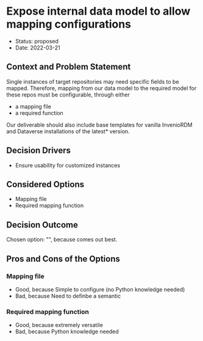 # Expose internal data model to allow mapping configurations

* Status: proposed
* Date: 2022-03-21

## Context and Problem Statement

Single instances of target repositories may need specific fields to be mapped. Therefore, mapping from our data model to the required model for these repos must be configurable, through either

- a mapping file
- a required function

Our deliverable should also include base templates for vanilla InvenioRDM and Dataverse installations of the latest* version.

## Decision Drivers

* Ensure usability for customized instances

## Considered Options

* Mapping file
* Required mapping function

## Decision Outcome

Chosen option: "", because comes out best.

## Pros and Cons of the Options

### Mapping file

* Good, because Simple to configure (no Python knowledge needed)
* Bad, because Need to definbe a semantic

### Required mapping function

* Good, because extremely versatile
* Bad, because Python knowledge needed
